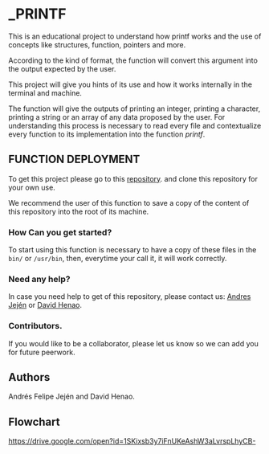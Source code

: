 # **_PRINTF**

This is an educational project to understand how printf works and the use of concepts like structures, function, pointers and more.

According to the kind of format, the function will convert this argument into the output expected by the user.

This project will give you hints of its use and how it works internally in the terminal and machine. 

The function will give the outputs of printing an integer, printing a character, printing a string or an array of any data proposed by the user. For understanding this process is necessary to read every file and contextualize every function to its implementation into the function _printf_. 

## FUNCTION DEPLOYMENT
To get this project please go to this [repository](https://github.com/andresjjn/printf). and clone this repository for your own use. 

We recommend the user of this function to save  a copy of the content of this repository into the root of its machine.

### How Can you get started?
To start using this function is necessary to have a copy of these files in the `bin/` or `/usr/bin`, then, everytime your call it, it will work correctly.

### Need any help?
In case you need help to get of this repository, please contact us: [Andres Jején](1453@holbertonschool.com) or [David Henao](1578@holbertonschool.com).

### Contributors.
If you would like to be a collaborator, please let us know so we can add you for future peerwork. 

## Authors

Andrés Felipe Jején and David Henao. 

## Flowchart

https://drive.google.com/open?id=1SKixsb3y7iFnUKeAshW3aLvrspLhyCB-










